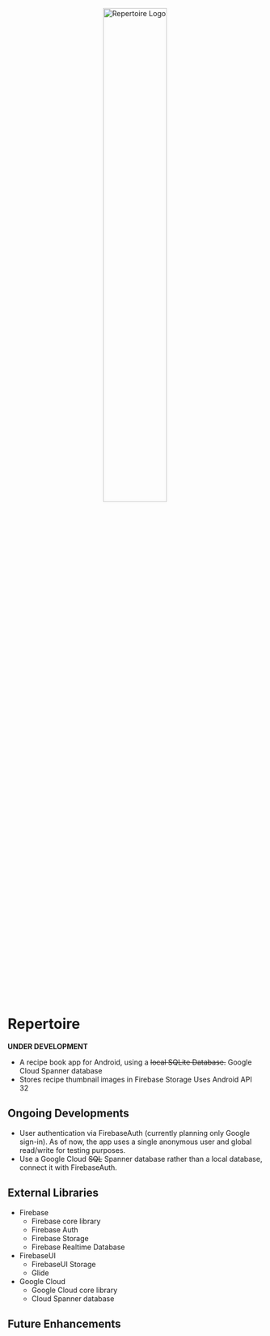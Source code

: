 <p align="center"> <img src="https://firebasestorage.googleapis.com/v0/b/vk-main-c778d.appspot.com/o/RepertoireBanner1.png?alt=media&token=c5f186ea-a2ba-47d7-9bb9-306723cf8b84" alt="Repertoire Logo" width="50%" align="center"/> </p>

# Repertoire 

**UNDER DEVELOPMENT**<br>
* A recipe book app for Android, using a ~~local SQLite Database.~~ Google Cloud Spanner database<br>
* Stores recipe thumbnail images in Firebase Storage
Uses Android API 32<br>

## Ongoing Developments
* User authentication via FirebaseAuth (currently planning only Google sign-in). As of now, the app uses a single anonymous user and global read/write for testing purposes. 
* Use a Google Cloud ~~SQL~~ Spanner database rather than a local database, connect it with FirebaseAuth.

## External Libraries
* Firebase 
  * Firebase core library
  * Firebase Auth
  * Firebase Storage
  * Firebase Realtime Database
* FirebaseUI
  * FirebaseUI Storage
  * Glide
* Google Cloud 
  * Google Cloud core library
  * Cloud Spanner database 
## Future Enhancements 
